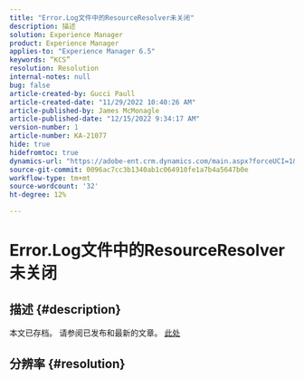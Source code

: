 ```yaml
---
title: "Error.Log文件中的ResourceResolver未关闭"
description: 描述
solution: Experience Manager
product: Experience Manager
applies-to: "Experience Manager 6.5"
keywords: “KCS”
resolution: Resolution
internal-notes: null
bug: false
article-created-by: Gucci Paull
article-created-date: "11/29/2022 10:40:26 AM"
article-published-by: James McMonagle
article-published-date: "12/15/2022 9:34:17 AM"
version-number: 1
article-number: KA-21077
hide: true
hidefromtoc: true
dynamics-url: "https://adobe-ent.crm.dynamics.com/main.aspx?forceUCI=1&pagetype=entityrecord&etn=knowledgearticle&id=b74fd935-d26f-ed11-9562-6045bd0061cb"
source-git-commit: 0096ac7cc3b1340ab1c064910fe1a7b4a5647b0e
workflow-type: tm+mt
source-wordcount: '32'
ht-degree: 12%

---
```


# Error.Log文件中的ResourceResolver未关闭

## 描述 {#description}

本文已存档。 请参阅已发布和最新的文章。 [此处](https://experienceleague.adobe.com/search.html#sort=relevancy)

## 分辨率 {#resolution}

